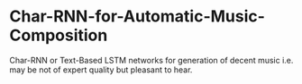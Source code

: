 # Char-RNN-for-Automatic-Music-Composition
Char-RNN or Text-Based LSTM networks for generation of decent music i.e. may be not of expert quality but  pleasant to hear.
